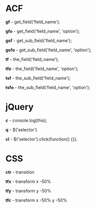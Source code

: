 # ACF
__gf__   - get_field('field_name');

__gfo__  - get_field('field_name', 'option');

__gsf__  - get_sub_field('field_name');

__gsfo__ - get_sub_field('field_name', 'option');

__tf__   - the_field('field_name');

__tfo__  - the_field('field_name', 'option');

__tsf__  - the_sub_field('field_name');

__tsfo__ - the_sub_field('field_name', 'option');

# jQuery
__c__  - console.log(this);

__q__  - $('selector')

__cl__ - $('selector').click(function() {});

# CSS
__ctr__ - transition

__tfx__ - transform x -50%

__tfy__ - transform y -50%

__tfc__ - transform x -50% y -50%